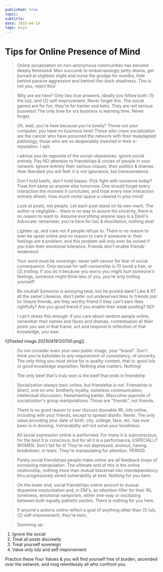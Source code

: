 ```yaml
---
published: true
topic: 
subtitle: 
date: 2025-04-19
tags: miya
---
```

# Tips for Online Presence of Mind

> Online socialization on non-anonymous communities has become deeply feminized. Men succumb to embarrassingly petty drama, get burned at slightest slight and nurse the grudge for months, hide behind passive aggression and behind-the-back shadiness. This is not you, reject this!

> Why are we here? Only two true answers, ideally you follow both: (1) the lulz, and (2) self-improvement. Never forget this. The social games are for fun, they're for banter and keks. They are not serious business! The only time for srs business is learning time. Never forget.

> Oh, wait, you're here because you're lonely? Throw out your computer, you have no business here! These who crave socialization are the cancer who have poisoned the network with their maladapted pathology, those who are so desperately invested in their e-reputation. I spit.

> I advise you do opposite of the social-obsessives: ignore  social entirely. Pay NO attention to friendships & circles of people in your network. Ignore entirely their various cliques, their politics & dramas. How liberated you will feel: it is not ignorance, but transcendence.

> Don't hold beefs, don't hold biases. Pick fight with someone today? Treat him same as anyone else tomorrow. One should forget every interaction the moment it concludes, and treat every new interaction entirely afresh. How much rental space is cleared in your mind!

> Look at posts, not people. Let each post stand on its own merit. The author is negligible-- there is no way to assure his sincerity, there is no reason to want to. Assume everything anyone says is a Devil's Advocate: remember, you're here for lulz & elucidation, nothing else!

> Lighten up, and care not if people refuse to. There is no reason to ever be upset online and no reason to care if someone is: their feelings are a problem, and this problem will only ever be solved if you train their emotional tolerance. Friends don't enable friends' weakness!

> Your word must be sovereign: never self-censor for fear of social consequence. Only excuse for self-censorship is (1) avoid a ban, or (2) trolling. If you do it because you worry you might hurt someone's feelings, someone might think less of you, you're only trolling yourself!

> Be neutral! Someone is annoying twat, but he posted dank? Like & RT all the same! Likewise, don't peter out undeserved likes to friends just bc theyre friends; are they worthy friend if they can't earn likes rightfully? Are you good friend if you enable their weak posting? NO!

> I can't stress this enough: if you care about random people online, remember their names and faces and dramas, contextualize all their posts you see in that frame, act and respond in reflection of that knowledge, you lose. 

![[Pasted image 20250419120700.png]]

> Do not consider even your own public image, your "brand". Don't think you're beholden to any requirement of consistency, of sincerity. The only thing you must strive for is quality content, that is: good lulz or good knowledge exposition. Nothing else matters. Nothing!

> The only beef that's truly won is the beef that ends in friendship

> Socialization always toxic online, but friendship is not.  Friendship is direct, one on one: brotherly loyalty, noiseless communication, intellectual discussion, freewheeling banter. Masculine opposite of socialization's group manipulations. Those are "friends", not friends.

> There is no good reason to ever discuss doxxable IRL info online, including with your friends, except to spread disinfo. Never. The only value providing your date of birth, city, college, face, etc. has ever been is in doxxing. Vulnerability will not solve your loneliness.

> All social expression online is performed. For many it is subconscious, for the best it is conscious, but for all it is a performance, ESPECIALLY WOMEN. Don't fall for it! They're not depressed, anxious, having breakdown, in tears. They're manipulating for attention. PERIOD.

> Purely social friendships people make online are all feedback loops of increasing manipulation. The ultimate end of this is the online relationship, nothing more than mutual blackmail into interdependency thru progressively shred vulnerability at best. Nothing for you here.

> On the lower end, social friendships online amount to mutual dopamine masturbation and, in DM's, an attention-filler for their IRL loneliness, emotional vampirism, either one-way or oscillating between both equally pathetic parties. There is nothing for you here.

> If anyone's actions online reflect a goal of anything other than (1) lulz, (2) self-improvement; they're toxic.

> Summing up:
1. Ignore the social
2. Treat all posts discreetly
3. Treat yourself sovereign
4. Value only lulz and self-improvement

Practice these Four Values & you will find yourself free of burden, ascended over the network, and mog relentlessly all who confront you.